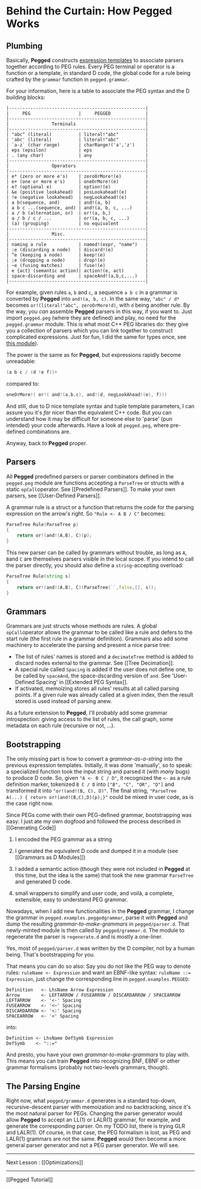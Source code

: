 Behind the Curtain: How Pegged Works
====================================

Plumbing
--------

Basically, **Pegged** constructs [expression templates](http://www10.informatik.uni-erlangen.de/~pflaum/pflaum/ProSeminar/exprtmpl.html) to associate parsers together according to PEG rules. Every PEG terminal or operator is a function or a template, in standard D code, the global code for a rule being crafted by the `grammar` function in `pegged.grammar`.

For your information, here is a table to associate the PEG syntax and the D building blocks:

```
|---------------------------------------------------|
|     PEG                  |     PEGGED             |
|---------------------------------------------------|
|                Terminals                          |
|---------------------------------------------------|
| "abc" (literal)          | literal!"abc"          |
| 'abc' (literal)          | literal!"abc"          |
| `a-z` (char range)       | charRange!('a','z')    |
| eps (epsilon)            | eps                    |
| . (any char)             | any                    |
|---------------------------------------------------|
|                Operators                          |
|---------------------------------------------------|
| e* (zero or more e's)    | zeroOrMore!(e)         |
| e+ (one or more e's)     | oneOrMore!(e)          |
| e? (optional e)          | option!(e)             |
| &e (positive lookahead)  | posLookahead!(e)       |
| !e (negative lookahead)  | negLookahead!(e)       |
| a b(sequence, and)       | and!(a, b)             |
| a b c ...(sequence, and) | and!(a, b, c, ...)     |
| a / b (alternation, or)  | or!(a, b,)             |
| a / b / c / ...          | or!(a, b, c, ...)      |
| (a) (grouping)           | no equivalent          |
|---------------------------------------------------|
|                Misc.                              |
|---------------------------------------------------|
| naming a rule            | named!(expr, "name")   |
| :e (discarding a node)   | discard!(e)            |
| ^e (keeping a node)      | keep!(e)               |
| ;e (dropping a node)     | drop!(e)               |
| ~e (fusing matches)      | fuse!(e)               |
| e {act} (semantic action)| action!(e, act)        |
| space-discarding and     | spaceAnd!(a,b,c,...)   |
|---------------------------------------------------|
```

For example, given rules `a`, `b` and `c`, a sequence `a b c` in a grammar is converted by **Pegged** into `and!(a, b, c)`. In the same way, `"abc" / d*` becomes `or!(literal!"abc", zeroOrMore!d)`, with `d` being another rule. By the way, you *can* assemble **Pegged** parsers in this way, if you want to. Just import `pegged.peg` (where they are defined) and play, no need for the `pegged.grammar` module. This is what most C++ PEG libraries do: they give you a collection of parsers which you can link together to construct complicated expressions. Just for fun, I did the same for types once, see [this module](http://svn.dsource.org/projects/dranges/trunk/dranges/docs/typepattern.html)). 

The power is the same as for **Pegged**, but expressions rapidly become unreadable:

```d
(a b c / (d !e f))+
```

compared to:

```d
oneOrMore!( or!( and!(a,b,c), and!(d, negLookAhead!(e), f)))
```

And still, due to D nice template syntax and tuple template parameters, I can assure you it's *far* nicer than the equivalent C++ code. But you can understand how it may be difficult for someone else to 'parse' (pun intended) your code afterwards. Have a look at `pegged.peg`, where pre-defined combinations are. 

Anyway, back to **Pegged** proper.

Parsers
-------

All **Pegged** predefined parsers or parser combinators defined in the `pegged.peg` module are functions accepting a `ParseTree` or structs with a static `opCall`operator. See [[Predefined Parsers]]. To make your own parsers, see [[User-Defined Parsers]].

A grammar rule is a struct or a function that returns the code for the parsing expression on the arrow's right. So `"Rule <- A B / C"` becomes:

```d
ParseTree Rule(ParseTree p)
{
    return or!(and!(A,B), C)(p);
}
```

This new parser can be called by grammars without trouble, as long as `A`, `B`and `C` are themselves parsers visible in the local scope. If you intend to call the parser directly, you should also define a `string`-accepting overload:

```d
ParseTree Rule(string s)
{
    return or!(and!(A,B), C)(ParseTree(``,false,[], s));
}
```

Grammars
--------

Grammars are just structs whose methods are rules. A global `opCall`operator allows the grammar to be called like a rule and defers to the start rule (the first rule in a grammar definition). Grammars also add some machinery to accelerate the parsing and present a nice parse tree:

* The list of rules' names is stored and a `decimateTree` method is added to discard nodes external to the grammar. See [[Tree Decimation]].
* A special rule called `Spacing` is added if the user does not define one, to be called by `spaceAnd`, the space-dscarding version of `and`. See 'User-Defined Spacing' in [[Extended PEG Syntax]].
* If activated, memoizing stores all rules' results at all called parsing points. If a given rule was already called at a given index, then the result stored is used instead of parsing anew.

As a future extension to **Pegged**, I'll probably add some grammar introspection: giving access to the list of rules, the call graph, some metadata on each rule (recursive or not, ...).

Bootstrapping
-------------

The only missing part is how to convert a *grammar-as-a-string* into the previous expression templates. Initially, it was done 'manually', so to speak: a specialized function took the input string and parsed it (with *many* bugs) to produce D code. So, given `"A <- B C / D"`, it recognized the `<-` as a rule definition marker, tokenized `B C / D` into `["B", "C", "OR", "D"]` and transformed it into `"or!(and!(B, C), D)"`. The final string, `"ParseTree A(...) { return or!(and!(B,C),D)(p);}"` could be mixed in user code, as is the case right now.

Since PEGs come with their own PEG-defined grammar, bootstrapping was easy: I just ate my own dogfood and followed the process described in [[Generating Code]]

1) I encoded the PEG grammar as a string

2) I generated the equivalent D code and dumped it in a module (see [[Grammars as D Modules]])

3) I added a semantic action (though they were not included in **Pegged** at this time, but the idea is the same) that took the new grammar `ParseTree` and generated D code.

4) small wrappers to simplify and user code, and voilà, a complete, extensible, easy to understand PEG grammar.

Nowadays, when I add new functionalities in the **Pegged** grammar, I change the grammar in `pegged.examples.peggedgrammar`, parse it with **Pegged** and dump the resulting *grammar-to-make-grammars* in `pegged/parser.d`. That newly-minted module is then called by `pegged/grammar.d`. The module to regenerate the parser is `regenerate.d` and is mostly a one-liner.

Yes, most of `pegged/parser.d` was written by the D compiler, not by a human being. That's bootstrapping for you.

That means you can do so also: Say you do not like the PEG way to denote rules: `ruleName <- Expression` and want an EBNF-like syntax: `ruleName ::= Expression`, just change the corresponding line in `pegged.examples.PEGGED`:

```
Definition   <- LhsName Arrow Expression
Arrow        <- LEFTARROW / FUSEARROW / DISCARDARROW / SPACEARROW
LEFTARROW    <- '<-' Spacing
FUSEARROW    <- '<~' Spacing
DISCARDARROW <- '<:' Spacing
SPACEARROW   <- '<' Spacing
```

into:

```
Definition <- LhsName DefSymb Expression
DefSymb    <- "::="
```

And presto, you have your own *grammar-to-make-grammars* to play with. This means you can train **Pegged** into recognizing BNF, EBNF or other grammar formalisms (probably not two-levels grammars, though).

The Parsing Engine
------------------

Right now, what `pegged/grammar.d` generates is a standard top-down, recursive-descent parser with memoization and no backtracking, since it's the most natural parser for PEGs. Changing the parser generator would allow **Pegged** to accept an LL(1) or LALR(1) grammar, for example, and generate the corresponding parser. On my TODO list, there is trying GLR and LALR(1). Of course, in that case, the PEG formalism is lost, as PEG and LALR(1) grammars are not the same. **Pegged** would then become a more general parser generator and not a PEG parser generator. We will see.

* * * *

Next Lesson : [[Optimizations]]

* * * *

[[Pegged Tutorial]]

